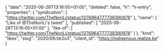 {
  "date": "2020-06-28T13:16:00+01:00",
  "deleted": false,
  "h": "h-entry",
  "properties": {
    "syndication": [
      "https://twitter.com/TheNoriLi/status/1276964777739390976"
    ],
    "name": [
      "Like of @TheNoriLi's tweet"
    ],
    "published": [
      "2020-06-28T13:16:00+01:00"
    ],
    "like-of": [
      "https://twitter.com/TheNoriLi/status/1276964777739390976"
    ]
  },
  "kind": "likes",
  "slug": "2020/06/zk2o3",
  "client_id": "https://indigenous.realize.be"
}
